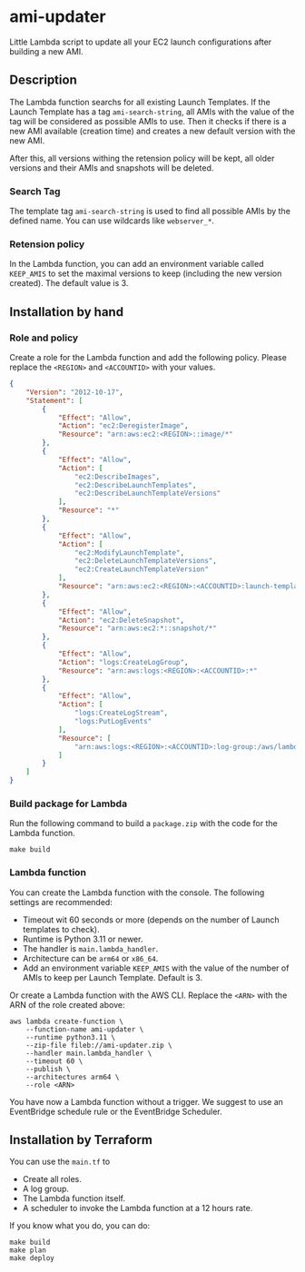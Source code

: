 # ami-updater

Little Lambda script to update all your EC2 launch configurations after building a new AMI.

## Description

The Lambda function searchs for all existing Launch Templates. If the Launch Template has a tag `ami-search-string`, all AMIs with the value of the tag will be considered as possible AMIs to use. Then it checks if there is a new AMI available (creation time) and creates a new default version with the new AMI.

After this, all versions withing the retension policy will be kept, all older versions and their AMIs and snapshots will be deleted.

### Search Tag

The template tag `ami-search-string` is used to find all possible AMIs by the defined name. You can use wildcards like `webserver_*`.

### Retension policy

In the Lambda function, you can add an environment variable called `KEEP_AMIS` to set the maximal versions to keep (including the new version created). The default value is 3.

## Installation by hand

### Role and policy

Create a role for the Lambda function and add the following policy. Please replace the `<REGION>` and `<ACCOUNTID>` with your values.

```json
{
    "Version": "2012-10-17",
    "Statement": [
        {
            "Effect": "Allow",
            "Action": "ec2:DeregisterImage",
            "Resource": "arn:aws:ec2:<REGION>::image/*"
        },
        {
            "Effect": "Allow",
            "Action": [
                "ec2:DescribeImages",
                "ec2:DescribeLaunchTemplates",
                "ec2:DescribeLaunchTemplateVersions"
            ],
            "Resource": "*"
        },
        {
            "Effect": "Allow",
            "Action": [
                "ec2:ModifyLaunchTemplate",
                "ec2:DeleteLaunchTemplateVersions",
                "ec2:CreateLaunchTemplateVersion"
            ],
            "Resource": "arn:aws:ec2:<REGION>:<ACCOUNTID>:launch-template/*"
        },
        {
            "Effect": "Allow",
            "Action": "ec2:DeleteSnapshot",
            "Resource": "arn:aws:ec2:*::snapshot/*"
        },
        {
            "Effect": "Allow",
            "Action": "logs:CreateLogGroup",
            "Resource": "arn:aws:logs:<REGION>:<ACCOUNTID>:*"
        },
        {
            "Effect": "Allow",
            "Action": [
                "logs:CreateLogStream",
                "logs:PutLogEvents"
            ],
            "Resource": [
                "arn:aws:logs:<REGION>:<ACCOUNTID>:log-group:/aws/lambda/ami-updater:*"
            ]
        }
    ]
}
```

### Build package for Lambda

Run the following command to build a `package.zip` with the code for the Lambda function. 

```shell
make build
```

### Lambda function

You can create the Lambda function with the console. The following settings are recommended:

- Timeout wit 60 seconds or more (depends on the number of Launch templates to check).
- Runtime is Python 3.11 or newer.
- The handler is `main.lambda_handler`.
- Architecture can be `arm64` or `x86_64`.
- Add an environment variable `KEEP_AMIS` with the value of the number of AMIs to keep per Launch Template. Default is 3.

Or create a Lambda function with the AWS CLI. Replace the `<ARN>` with the ARN of the role created above:

```shell
aws lambda create-function \
    --function-name ami-updater \
    --runtime python3.11 \
    --zip-file fileb://ami-updater.zip \
    --handler main.lambda_handler \
    --timeout 60 \
    --publish \
    --architectures arm64 \
    --role <ARN>
```

You have now a Lambda function without a trigger. We suggest to use an EventBridge schedule rule or the EventBridge Scheduler.

## Installation by Terraform

You can use the `main.tf` to

- Create all roles.
- A log group.
- The Lambda function itself.
- A scheduler to invoke the Lambda function at a 12 hours rate.

If you know what you do, you can do:

```shell
make build
make plan
make deploy
```
